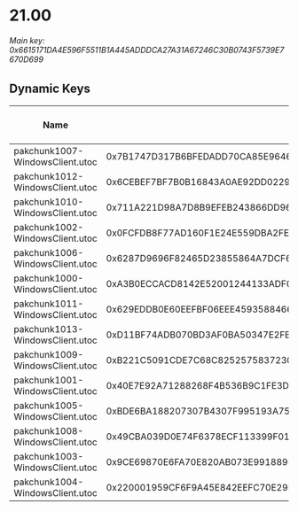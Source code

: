 # 21.00

###### *Main key: 0x6615171DA4E596F5511B1A445ADDDCA27A31A67246C30B0743F5739E7670D699*

## Dynamic Keys

| Name                            | Key                                                                | High Res Textures |
|---------------------------------|--------------------------------------------------------------------|-------------------|
| pakchunk1007-WindowsClient.utoc | 0x7B1747D317B6BFEDADD70CA85E96462D7FA218321D471710E811BD8AA8B4ECBA | ❌                 |
| pakchunk1012-WindowsClient.utoc | 0x6CEBEF7BF7B0B16843A0AE92DD0229548ED0C147A5DF556FE5A4B8B6F75455A6 | ❌                 |
| pakchunk1010-WindowsClient.utoc | 0x711A221D98A7D8B9EFEB243866DD96A08A507356632DB7E5D4E822776E327593 | ❌                 |
| pakchunk1002-WindowsClient.utoc | 0x0FCFDB8F77AD160F1E24E559DBA2FEA4CAEC7654EEB1B82F47608BE16A8A9771 | ❌                 |
| pakchunk1006-WindowsClient.utoc | 0x6287D9696F82465D23855864A7DCF60905A14CFC328D0E9D6C7B484A42C37D55 | ❌                 |
| pakchunk1000-WindowsClient.utoc | 0xA3B0ECCACD8142E52001244133ADF02F6F542E9902129E50E49360CEFA0A975C | ❌                 |
| pakchunk1011-WindowsClient.utoc | 0x629EDDB0E60EEFBF06EEE4593588466A0D9D893EF4BE1BB68405AF933BED1E38 | ❌                 |
| pakchunk1013-WindowsClient.utoc | 0xD11BF74ADB070BD3AF0BA50347E2FE08B833EB713EA8699EFB3C3AB1E6DDDAE7 | ❌                 |
| pakchunk1009-WindowsClient.utoc | 0xB221C5091CDE7C68C8252575837230E80B771DD0917FA65BB606723554173EAF | ❌                 |
| pakchunk1001-WindowsClient.utoc | 0x40E7E92A71288268F4B536B9C1FE3D4991F9E52CB8F101063F4D836E44A0DB5F | ❌                 |
| pakchunk1005-WindowsClient.utoc | 0xBDE6BA188207307B4307F995193A756D35B7B5F08CEAD2E5A48F4B88FDDBC53A | ❌                 |
| pakchunk1008-WindowsClient.utoc | 0x49CBA039D0E74F6378ECF113399F01DCCA03960F5E9586FE78FCEC646037AF22 | ❌                 |
| pakchunk1003-WindowsClient.utoc | 0x9CE69870E6FA70E820AB073E991889ECB244B34AAF6A2321C47FF2597A2EF90E | ❌                 |
| pakchunk1004-WindowsClient.utoc | 0x220001959CF6F9A45E842EEFC70E29EB7A575193991707404D05A44DF4D83F7D | ❌                 |
